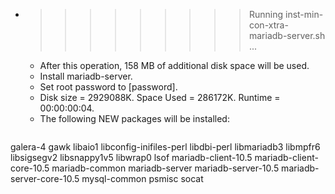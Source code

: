 * >>>>>>>>> Running inst-min-con-xtra-mariadb-server.sh ...
  * After this operation, 158 MB of additional disk space will be used.
  * Install mariadb-server.
  * Set root password to [password].
  * Disk size = 2929088K. Space Used = 286172K. Runtime = 00:00:00:04.
  * The following NEW packages will be installed:
  ```bash
galera-4 gawk libaio1 libconfig-inifiles-perl libdbi-perl
libmariadb3 libmpfr6 libsigsegv2 libsnappy1v5 libwrap0
lsof mariadb-client-10.5 mariadb-client-core-10.5 mariadb-common mariadb-server
mariadb-server-10.5 mariadb-server-core-10.5 mysql-common psmisc socat
  ```
